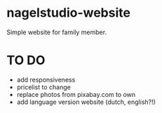 # nagelstudio-website
Simple website for family member.


# TO DO
- add responsiveness
- pricelist to change
- replace photos from pixabay.com to own 
- add language version website (dutch, english?!)
